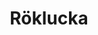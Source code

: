 ---
title: 'Röklucka'
symbol_image: '/images/symbols/kr/55.svg'
weight: 55
card: true
card_color: 'bg-symbol-red'
---